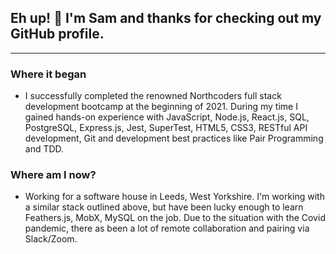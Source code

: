 ## Eh up! 👋 I'm Sam and thanks for checking out my GitHub profile.
---

### Where it began
* I successfully completed the renowned Northcoders full stack development bootcamp at the beginning of 2021. During my time I gained hands-on experience with JavaScript, Node.js, React.js, SQL, PostgreSQL, Express.js, Jest, SuperTest, HTML5, CSS3, RESTful API development, Git and development best practices like Pair Programming and TDD.

### Where am I now?
* Working for a software house in Leeds, West Yorkshire. I'm working with a similar stack outlined above, but have been lucky enough to learn Feathers.js, MobX, MySQL on the job. Due to the situation with the Covid pandemic, there as been a lot of remote collaboration and pairing via Slack/Zoom.



<!--
**samkaanaki/samkaanaki** is a ✨ _special_ ✨ repository because its `README.md` (this file) appears on your GitHub profile.

Here are some ideas to get you started:

- 🔭 I’m currently working on ...
- 🌱 I’m currently learning ...
- 👯 I’m looking to collaborate on ...
- 🤔 I’m looking for help with ...
- 💬 Ask me about ...
- 📫 How to reach me: ...
- 😄 Pronouns: ...
- ⚡ Fun fact: ...
-->
